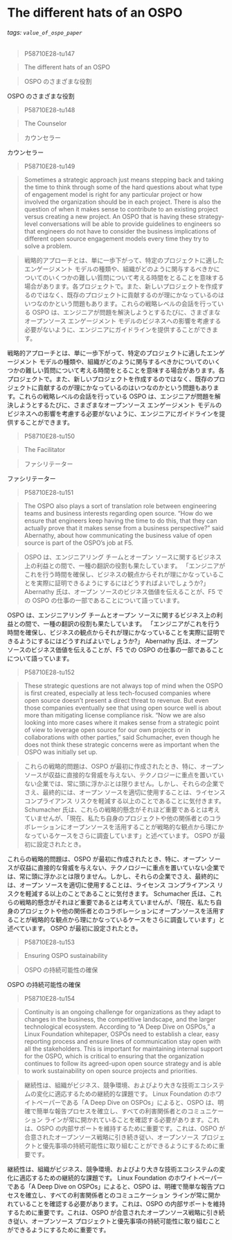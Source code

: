 # The different hats of an OSPO

###### tags: `value_of_ospo_paper`

> P58710E28-tu147

> <g id="1">The different hats of an OSPO </g>

> <g id="1">OSPO のさまざまな役割 </g>

<g id="1">OSPO のさまざまな役割 </g>

> P58710E28-tu148

> <g id="1">The Counselor</g>

> <g id="1">カウンセラー</g>

<g id="1">カウンセラー</g>

> P58710E28-tu149

> <g id="1">Sometimes a strategic approach just means stepping back and taking the time to think through some of the hard questions about what type of engagement model is right for any particular project or how involved the organization should be in each project. There is also the question of when it makes sense to contribute to an existing project versus creating a new project. An OSPO that is having these strategy-level conversations will be able to provide guidelines to engineers so that engineers do not have to consider the business implications of different open source engagement models every time they try to solve a problem. </g>

> <g id="1">戦略的アプローチとは、単に一歩下がって、特定のプロジェクトに適したエンゲージメント モデルの種類や、組織がどのように関与するべきかについてのいくつかの難しい質問について考える時間をとることを意味する場合があります。各プロジェクトで。また、新しいプロジェクトを作成するのではなく、既存のプロジェクトに貢献するのが理にかなっているのはいつなのかという問題もあります。これらの戦略レベルの会話を行っている OSPO は、エンジニアが問題を解決しようとするたびに、さまざまなオープンソース エンゲージメント モデルのビジネスへの影響を考慮する必要がないように、エンジニアにガイドラインを提供することができます。 </g>

<g id="1">戦略的アプローチとは、単に一歩下がって、特定のプロジェクトに適したエンゲージメント モデルの種類や、組織がどのように関与するべきかについてのいくつかの難しい質問について考える時間をとることを意味する場合があります。各プロジェクトで。また、新しいプロジェクトを作成するのではなく、既存のプロジェクトに貢献するのが理にかなっているのはいつなのかという問題もあります。これらの戦略レベルの会話を行っている OSPO は、エンジニアが問題を解決しようとするたびに、さまざまなオープンソース エンゲージメント モデルのビジネスへの影響を考慮する必要がないように、エンジニアにガイドラインを提供することができます。 </g>

> P58710E28-tu150

> <g id="1">The Facilitator</g>

> <g id="1">ファシリテーター</g>

<g id="1">ファシリテーター</g>

> P58710E28-tu151

> <g id="1">The OSPO also plays a sort of translation role between engineering teams and business interests regarding open source. “How do we ensure that engineers keep having the time to do this, that they can actually prove that it makes sense from a business perspective?” said Abernathy, about how communicating the business value of open source is part of the OSPO’s job at F5.</g>

> <g id="1">OSPO は、エンジニアリング チームとオープン ソースに関するビジネス上の利益との間で、一種の翻訳の役割も果たしています。 「エンジニアがこれを行う時間を確保し、ビジネスの観点からそれが理にかなっていることを実際に証明できるようにするにはどうすればよいでしょうか?」 Abernathy 氏は、オープン ソースのビジネス価値を伝えることが、F5 での OSPO の仕事の一部であることについて語っています。</g>

<g id="1">OSPO は、エンジニアリング チームとオープン ソースに関するビジネス上の利益との間で、一種の翻訳の役割も果たしています。 「エンジニアがこれを行う時間を確保し、ビジネスの観点からそれが理にかなっていることを実際に証明できるようにするにはどうすればよいでしょうか?」 Abernathy 氏は、オープン ソースのビジネス価値を伝えることが、F5 での OSPO の仕事の一部であることについて語っています。</g>

> P58710E28-tu152

> <g id="1">These strategic questions are not always top of mind when the OSPO is first created, especially at less tech-focused companies where open source doesn’t present a direct threat to revenue. But even those companies eventually see that using open source well is about more than mitigating license compliance risk. “Now we are also looking into more cases where it makes sense from a strategic point of view to leverage open source for our own projects or in collaborations with other parties,” said Schumacher, even though he does not think these strategic concerns were as important when the OSPO was initially set up. </g>

> <g id="1">これらの戦略的問題は、OSPO が最初に作成されたとき、特に、オープン ソースが収益に直接的な脅威を与えない、テクノロジーに重点を置いていない企業では、常に頭に浮かぶとは限りません。しかし、それらの企業でさえ、最終的には、オープン ソースを適切に使用することは、ライセンス コンプライアンス リスクを軽減する以上のことであることに気付きます。 Schumacher 氏は、これらの戦略的懸念がそれほど重要であるとは考えていませんが、「現在、私たち自身のプロジェクトや他の関係者とのコラボレーションにオープンソースを活用することが戦略的な観点から理にかなっているケースをさらに調査しています」と述べています。 OSPO が最初に設定されたとき。 </g>

<g id="1">これらの戦略的問題は、OSPO が最初に作成されたとき、特に、オープン ソースが収益に直接的な脅威を与えない、テクノロジーに重点を置いていない企業では、常に頭に浮かぶとは限りません。しかし、それらの企業でさえ、最終的には、オープン ソースを適切に使用することは、ライセンス コンプライアンス リスクを軽減する以上のことであることに気付きます。 Schumacher 氏は、これらの戦略的懸念がそれほど重要であるとは考えていませんが、「現在、私たち自身のプロジェクトや他の関係者とのコラボレーションにオープンソースを活用することが戦略的な観点から理にかなっているケースをさらに調査しています」と述べています。 OSPO が最初に設定されたとき。 </g>

> P58710E28-tu153

> <g id="1">Ensuring OSPO sustainability</g>

> <g id="1">OSPO の持続可能性の確保</g>

<g id="1">OSPO の持続可能性の確保</g>

> P58710E28-tu154

> <g id="1">Continuity is an ongoing challenge for organizations as they adapt to changes in the business, the competitive landscape, and the larger technological ecosystem. According to “A Deep Dive on OSPOs,” a Linux Foundation whitepaper, OSPOs need to establish a clear, easy reporting process and ensure lines of communication stay open with all the stakeholders. This is important for maintaining internal support for the OSPO, which is critical to ensuring that the organization continues to follow its agreed-upon open source strategy and is able to work sustainability on open source projects and priorities.<x id="2"/></g>

> <g id="1">継続性は、組織がビジネス、競争環境、およびより大きな技術エコシステムの変化に適応するための継続的な課題です。 Linux Foundation のホワイトペーパーである「A Deep Dive on OSPOs」によると、OSPO は、明確で簡単な報告プロセスを確立し、すべての利害関係者とのコミュニケーション ラインが常に開かれていることを確認する必要があります。これは、OSPO の内部サポートを維持するために重要です。これは、OSPO が合意されたオープンソース戦略に引き続き従い、オープンソース プロジェクトと優先事項の持続可能性に取り組むことができるようにするために重要です。<x id="2"/></g>

<g id="1">継続性は、組織がビジネス、競争環境、およびより大きな技術エコシステムの変化に適応するための継続的な課題です。 Linux Foundation のホワイトペーパーである「A Deep Dive on OSPOs」によると、OSPO は、明確で簡単な報告プロセスを確立し、すべての利害関係者とのコミュニケーション ラインが常に開かれていることを確認する必要があります。これは、OSPO の内部サポートを維持するために重要です。これは、OSPO が合意されたオープンソース戦略に引き続き従い、オープンソース プロジェクトと優先事項の持続可能性に取り組むことができるようにするために重要です。<x id="2"/></g>
